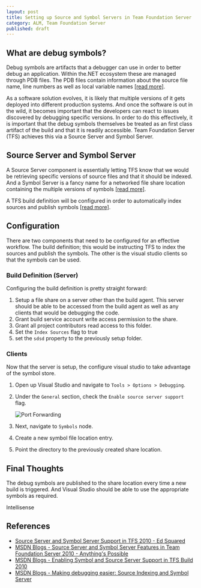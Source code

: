 ```yaml
---
layout: post
title: Setting up Source and Symbol Servers in Team Foundation Server
category: ALM, Team Foundation Server
published: draft
---
```


## What are debug symbols?
Debug symbols are artifacts that a debugger can use in order to better debug an application. Within the.NET ecosystem these are managed through PDB files. The PDB files contain information about the source file name, line numbers as well as local variable names [[read more]](....).

As a software solution evolves, it is likely that multiple versions of it gets deployed into different production systems. And once the software is out in the wild, it becomes important that the developers can react to issues discovered by debugging specific versions. In order to do this effectively, it is important that the debug symbols themselves be treated as an first class artifact of the build and that it is readily accessible. Team Foundation Server (TFS) achieves this via a Source Server and Symbol Server.

## Source Server and Symbol Server
A Source Server component is essentially letting TFS know that we would be retrieving specific versions of source files and that it should be indexed. And a Symbol Server is a fancy name for a networked file share location containing the multiple versions of symbols [[read more]](http://blogs.msdn.com/b/jimlamb/archive/2009/06/15/symbol-and-source-server-in-tfs-2010.aspx).

A TFS build definition will be configured in order to automatically index sources and publish symbols [[read more]](http://blogs.msdn.com/b/adamroot/archive/2009/06/17/source-server-and-symbol-server-features-in-team-foundation-server-2010-beta-1.aspx).

## Configuration
There are two components that need to be configured for an effective workflow. The build definition; this would be instructing TFS to index the sources and publish the symbols. The other is the visual studio clients so that the symbols can be used.

### Build Definition (Server)
Configuring the build definition is pretty straight forward: 

1. Setup a file share on a server other than the build agent. This server should be able to be accessed from the build agent as well as any clients that would be debugging the code. 
1. Grant build service account write access permission to the share.  
1. Grant all project contributors read access to this folder.
1. Set the `Index Sources` flag to true
1. set the `sdsd` property to the previously setup folder.

### Clients
Now that the server is setup, the configure visual studio to take advantage of the symbol store.

1. Open up Visual Studio and navigate to `Tools > Options > Debugging`.
1. Under the `General` section, check the `Enable source server support` flag.

	![Port Forwarding](/images/posts/IsolatedEnvironment/1_zzz.png)

1. Next, navigate to `Symbols` node. 
1. Create a new symbol file location entry.
1. Point the directory to the previously created share location.

## Final Thoughts

The debug symbols are published to the share location every time a new build is triggered. And Visual Studio should be able to use the appropriate symbols as required.


Intellisense

## References
* [Source Server and Symbol Server Support in TFS 2010 - Ed Squared](http://www.edsquared.com/2011/02/12/Source+Server+And+Symbol+Server+Support+In+TFS+2010.aspx)
* [MSDN Blogs - Source Server and Symbol Server Features in Team Foundation Server 2010 - Anything's Possible](http://blogs.msdn.com/b/adamroot/archive/2009/06/17/source-server-and-symbol-server-features-in-team-foundation-server-2010-beta-1.aspx)
* [MSDN Blogs - Enabling Symbol and Source Server Support in TFS Build 2010](http://blogs.msdn.com/b/jimlamb/archive/2009/06/15/symbol-and-source-server-in-tfs-2010.aspx)
* [MSDN Blogs - Making debugging easier: Source Indexing and Symbol Server](http://blogs.msdn.com/b/buckh/archive/2011/04/11/making-debugging-easier-source-indexing-and-symbol-server.aspx)